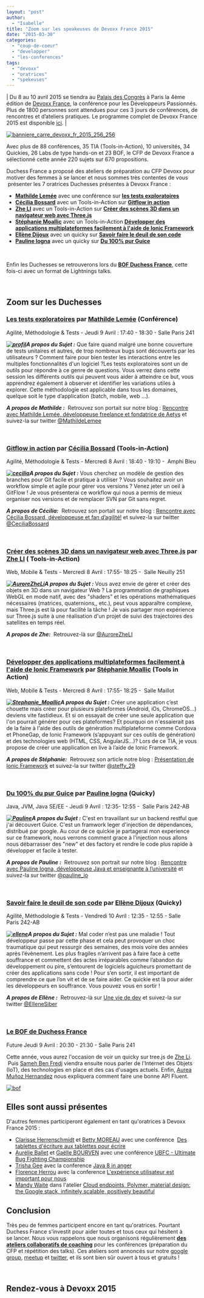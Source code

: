 ```yaml
---
layout: "post"
author: 
  - "Isabelle"
title: "Zoom sur les speakeuses de Devoxx France 2015"
date: "2015-03-30"
categories: 
  - "coup-de-coeur"
  - "developper"
  - "les-conferences"
tags: 
  - "devoxx"
  - "oratrices"
  - "spekeuses"
---
```


| Du 8 au 10 avril 2015 se tiendra au [Palais des Congrès](http://www.devoxx.fr/dvxfr15-lieu/ "Lieu 2015") à Paris la 4ème édition de [Devoxx France](http://www.devoxx.fr/), la conférence pour les Développeurs Passionnés. Plus de 1800 personnes sont attendues pour ces 3 jours de conférences, de rencontres et d’ateliers pratiques. Le programme complet de Devoxx France 2015 est disponible [ici](http://cfp.devoxx.fr/2015/index.html). |

[![banniere_carre_devoxx_fr_2015_256_256](/assets/2015/03/2015-03-30-zoom-sur-les-speakeuses-de-devoxx-france-2015/banniere_carre_devoxx_fr_2015_256_256.png)](/assets/2015/03/2015-03-30-zoom-sur-les-speakeuses-de-devoxx-france-2015/banniere_carre_devoxx_fr_2015_256_256.png)

Avec plus de 88 conférences, 35 TIA (Tools-in-Action), 10 universités, 34 Quickies, 26 Labs de type hands-on et 23 BOF, le CFP de Devoxx France a sélectionné cette année 220 sujets sur 670 propositions.

Duchess France a proposé des ateliers de préparation au CFP Devoxx pour motiver des femmes à se lancer et nous sommes très contentes de vous  présenter les 7 oratrices Duchesses présentes à Devoxx France :

- **[Mathilde Lemée](http://cfp.devoxx.fr/2015/speaker/mathilde_lemee)** avec une conférence sur **[les tests exploratoires](http://cfp.devoxx.fr/2015/talk/GEP-3947/Les_tests_exploratoires)**
- **[Cécilia Bossard](http://cfp.devoxx.fr/2015/speaker/cecilia_bossard)** avec un Tools-in-Action sur **[Gitflow in action](http://cfp.devoxx.fr/2015/talk/JMX-7798/Gitflow_in_action)**
- **[Zhe LI](http://cfp.devoxx.fr/2015/speaker/zhe_li)** avec un Tools-in-Action sur **[Créer des scènes 3D dans un navigateur web avec Three.js](http://cfp.devoxx.fr/2015/talk/DFD-7483/Creer_des_scenes_3D_dans_un_navigateur_web_avec_Three.js)**
- **[Stéphanie Moallic](http://cfp.devoxx.fr/2015/speaker/stephanie_moallic)** avec un Tools-in-Action **[Développer des applications multiplateformes facilement à l'aide de Ionic Framework](http://cfp.devoxx.fr/2015/talk/VVV-4204/Developper_des_applications_multiplateformes_facilement_a_l%27aide_de_Ionic_Framework)**
- **[Ellène Dijoux](http://cfp.devoxx.fr/2015/speaker/ellene_dijoux_siber "Ellène Dijoux")** avec un quicky sur [**Savoir faire le deuil de son code**](http://cfp.devoxx.fr/2015/talk/JPY-6202/Savoir_faire_le_deuil_de_son_code "Savoir faire le deuil de son code") 
- **[Pauline Iogna](http://cfp.devoxx.fr/2015/speaker/pauline_iogna "Pauline Iogna")** avec un quicky sur **[Du 100% pur Guice](http://cfp.devoxx.fr/2015/talk/YSP-5366/Du_100%25_pur_Guice_! "100% pur Guice")**

 

Enfin les Duchesses se retrouverons lors du **[BOF Duchess France](http://cfp.devoxx.fr/2015/talk/OTK-5482/Duchess_France_-_Lightnings_talks "BoF Duchess France")**, cette fois-ci avec un format de Lightnings talks.

 

## Zoom sur les Duchesses

### **[Les tests exploratoires](http://cfp.devoxx.fr/2015/talk/GEP-3947/Les_tests_exploratoires) par [Mathilde Lemée](http://cfp.devoxx.fr/2015/speaker/mathilde_lemee) (Conférence)**

Agilité, Méthodologie & Tests - Jeudi 9 Avril : 17:40 - 18:30 - Salle Paris 241

**_[![profil](/assets/2015/03/2015-03-30-zoom-sur-les-speakeuses-de-devoxx-france-2015/profil.png)](/assets/2015/03/2015-03-30-zoom-sur-les-speakeuses-de-devoxx-france-2015/profil.png)A propos du Sujet :_** Que faire quand malgré une bonne couverture de tests unitaires et autres, de trop nombreux bugs sont découverts par les utilisateurs ? Comment faire pour bien tester les interactions entre les multiples fonctionnalités d'un logiciel ?Les tests exploratoires sont un de outils pour répondre à ce genre de questions. Vous verrez dans cette session les différents outils qui peuvent vous aider à atteindre ce but, vous apprendrez également à observer et identifier les variations utiles à explorer. Cette méthodologie est applicable dans tous les domaines, quelque soit le type d’application (batch, mobile, web …).

_**A propos de Mathilde :**_  Retrouvez son portait sur notre blog : [Rencontre avec Mathilde Lemée, développeuse freelance et fondatrice de Aetys](http://www.duchess-france.org/rencontre-avec-mathilde-lemee-developpeuse-freelance-et-fondatrice-de-aetys/) et suivez-la sur twitter [@MathildeLemee](https://twitter.com/MathildeLemee)

 

### **[Gitflow in action](http://cfp.devoxx.fr/2015/talk/JMX-7798/Gitflow_in_action) par [Cécilia Bossard](http://cfp.devoxx.fr/2015/speaker/cecilia_bossard) (Tools-in-Action)**

Agilité, Méthodologie & Tests - Mercredi 8 Avril : 18:40 - 19:10 -  Amphi Bleu

**_[![cecilia](/assets/2015/03/2015-03-30-zoom-sur-les-speakeuses-de-devoxx-france-2015/cecilia.jpeg)](/assets/2015/03/2015-03-30-zoom-sur-les-speakeuses-de-devoxx-france-2015/cecilia.jpeg)A propos du Sujet :_** Vous cherchez un modèle de gestion des branches pour Git facile et pratique à utiliser ? Vous souhaitez avoir un workflow simple et agile pour gérer vos versions ? Venez jeter un oeil à GitFlow ! Je vous présenterai ce workflow qui nous a permis de mieux organiser nos versions et de remplacer SVN par Git sans regret.

_**A propos de Cécilia:**_  Retrouvez son portait sur notre blog : [Rencontre avec Cécilia Bossard, développeuse et fan d’agilité!](http://www.duchess-france.org/rencontre-avec-cecilia-bossard-developpeuse-et-fan-dagilite/) et suivez-la sur twitter [@CeciliaBossard](https://twitter.com/CeciliaBossard)

 

### **[Créer des scènes 3D dans un navigateur web avec Three.js](http://cfp.devoxx.fr/2015/talk/DFD-7483/Creer_des_scenes_3D_dans_un_navigateur_web_avec_Three.js) par [Zhe LI](http://cfp.devoxx.fr/2015/speaker/zhe_li) ( Tools-in-Action)**

Web, Mobile & Tests - Mercredi 8 Avril : 17:55- 18:25 -  Salle Neuilly 251

**_[![AuroreZheLi](/assets/2015/03/2015-03-30-zoom-sur-les-speakeuses-de-devoxx-france-2015/AuroreZheLi.jpg)](/assets/2015/03/2015-03-30-zoom-sur-les-speakeuses-de-devoxx-france-2015/AuroreZheLi.jpg)A propos du Sujet :_** Vous avez envie de gérer et créer des objets en 3D dans un navigateur Web ? La programmation de graphiques WebGL en mode natif, avec des "shaders" et les opérations mathématiques nécessaires (matrices, quaternions,, etc.), peut vous apparaître complexe, mais Three.js est là pour facilité la tâche ! Je vais partager mon expérience sur Three.js suite à une réalisation d'un projet de suivi des trajectoires des satellites en temps réel.

_**A propos de Zhe:**_  Retrouvez-là sur [@AuroreZheLI](http://www.twitter.com/@AuroreZheLI "Twitter Aurore Zhe Li")

 

### **[Développer des applications multiplateformes facilement à l'aide de Ionic Framework](http://cfp.devoxx.fr/2015/talk/VVV-4204/Developper_des_applications_multiplateformes_facilement_a_l'aide_de_Ionic_Framework "Ionic framework") par [Stéphanie Moallic](http://cfp.devoxx.fr/2015/speaker/stephanie_moallic "Stéphanie Moallic") (Tools in Action)**

Web, Mobile & Tests - Mercredi 8 Avril : 17:55- 18:25 -  Salle Maillot

**_[![Stephanie_Moallic](/assets/2015/03/2015-03-30-zoom-sur-les-speakeuses-de-devoxx-france-2015/Stephanie_Moallic.jpg)](/assets/2015/03/2015-03-30-zoom-sur-les-speakeuses-de-devoxx-france-2015/Stephanie_Moallic.jpg)A propos du Sujet :_** Créer une application c’est chouette mais créer pour plusieurs plateformes (Android, iOs, ChromeOS…) deviens vite fastidieux. Et si on essayait de créer une seule application que l'on pourrait générer pour ces plateformes? Et pourquoi on n'essaierait pas de la faire à l'aide des outils de génération multiplateforme comme Cordova et PhoneGap, de Ionic Framework (s’appuyant sur ces outils de génération) et des technologies web (HTML, CSS, AngularJS...)? Lors de ce TIA, je vous propose de créer une application en live à l’aide de Ionic Framework.

_**A propos de Stéphanie:**_  Retrouvez son article notre blog : [Présentation de Ionic Framework](http://www.duchess-france.org/presentation-de-ionic-framework/) et suivez-la sur twitter [@steffy\_29](https://twitter.com/steffy_29)

 

### **[Du 100% du pur Guice](http://cfp.devoxx.fr/2015/talk/YSP-5366/Du_100%25_pur_Guice_! "100% du pur Guice") par [Pauline Iogna](https://twitter.com/@pauline_io "Twitter Pauline") (Quicky)**

Java, JVM, Java SE/EE - Jeudi 9 Avril : 12:35- 12:55 -  Salle Paris 242-AB

**_[![Pauline](/assets/2015/03/2015-03-30-zoom-sur-les-speakeuses-de-devoxx-france-2015/Pauline.png)](/assets/2015/03/2015-03-30-zoom-sur-les-speakeuses-de-devoxx-france-2015/Pauline.png)A propos du Sujet :_** C'est en travaillant sur un backend restful que j'ai découvert Guice. C'est un framwork leger d'injection de dépendances, distribué par google. Au cour de ce quickie je partagerai mon experience sur ce framework, nous verrons comment grace à l'injection nous allons nous débarrasser des "new" et des factory et rendre le code plus rapide à développer et facile à tester.

**_A propos de Pauline :_**  Retrouvez son portrait sur notre blog : [Rencontre avec Pauline Iogna, développeuse Java et enseignante à l’université](http://www.duchess-france.org/rencontre-avec-pauline-iogna-developpeuse-java-et-enseignante-a-luniversite/ "Pauline Iogna") et suivez-la sur twitter [@pauline\_io](https://twitter.com/pauline_io)

 

### **[Savoir faire le deuil de son code](http://cfp.devoxx.fr/2015/talk/JPY-6202/Savoir_faire_le_deuil_de_son_code "Savoir faire le deuil") par [Ellène Dijoux](http://cfp.devoxx.fr/2015/speaker/ellene_dijoux_siber "Ellène Dijoux") (Quicky)**

Agilité, Méthodologie & Tests - Vendredi 10 Avril : 12:35 - 12:55 - Salle Paris 242-AB

**_[![ellene](/assets/2015/03/2015-03-30-zoom-sur-les-speakeuses-de-devoxx-france-2015/ellene.png)](/assets/2015/03/2015-03-30-zoom-sur-les-speakeuses-de-devoxx-france-2015/ellene.png)A propos du Sujet :_** Mal coder n’est pas une maladie ! Tout développeur passe par cette phase et cela peut provoquer un choc traumatique qui peut ressurgir des semaines, des mois voire des années après l’évènement. Les plus fragiles n’arrivent pas à faire face à cette souffrance et commettent des actes irréparables comme l’abandon du développement ou pire, s’entourent de logiciels aguicheurs promettant de créer des applications sans code ! Pour s’en sortir, il est important de comprendre ce que l’on vit et de se faire aider. Ce quickie est là pour aider les développeurs en souffrance. Vous pouvez vous en sortir !

**_A propos de Ellène :_**  Retrouvez-là sur [Une vie de dev](http://uneviededev.com/ "Une vie de dev") et suivez-la sur twitter [@ElleneSiber](https://twitter.com/ElleneSiber)

 

### **[Le BOF de Duchess France](http://cfp.devoxx.fr/2015/talk/OTK-5482/Duchess_France_-_Lightnings_talks "BoF 2015")**

Future<Devoxx> Jeudi 9 Avril : 20:30 - 21:30 - Salle Paris 241

Cette année, vous aurez l'occasion de voir un quicky sur tree.js de [Zhe Li](https://twitter.com/AuroreZheLI "Zhe Li on twitter").  Puis [Sameh Ben Fredj](https://twitter.com/samehbenf "Sameh on twitter") viendra ensuite nous parler de l'Internet des Objets (IoT), des technologies en place et des cas d'usages actuels. Enfin, [Aurea Muñoz Hernandez](https://twitter.com/auritamh "Auri on twitter") nous expliquera comment faire une bonne API Fluent.

[![bof](/assets/2015/03/2015-03-30-zoom-sur-les-speakeuses-de-devoxx-france-2015/bof.jpeg)](/assets/2015/03/2015-03-30-zoom-sur-les-speakeuses-de-devoxx-france-2015/bof.jpeg)

## Elles sont aussi présentes

D'autres femmes participeront également en tant qu'oratrices à Devoxx France 2015 :

- [Clarisse Herrenschmidt](http://cfp.devoxx.fr/2015/speaker/clarisse_herrenschmidt) et [Betty MOREAU](http://cfp.devoxx.fr/2015/speaker/betty_moreau) avec une conférence  [Des tablettes d'écriture aux tablettes pour écrire](http://cfp.devoxx.fr/2015/talk/NLG-1280/Des_tablettes_d%27ecriture_aux_tablettes_pour_ecrire)
- [Aurélie Ballet](http://cfp.devoxx.fr/2015/speaker/aurelie_ballet) et [Gaëlle BOURVEN](http://cfp.devoxx.fr/2015/speaker/gaelle_bourven) avec une conférence [UBFC - Ultimate Bug Fighting Championship](http://cfp.devoxx.fr/2015/talk/VTD-6969/UBFC_-_Ultimate_Bug_Fighting_Championship)
- [Trisha Gee](https://twitter.com/trisha_gee "Trisha en twitter") avec la conference [Java 8 in anger](http://cfp.devoxx.fr/2015/talk/MLB-2660/Java_8_in_Anger "Java 8 in anger")
- [Florence Herrou](http://cfp.devoxx.fr/2015/speaker/florence_herrou "Florence sur Devoxx") avec la conference [L'expérience utilisateur est important pour nous](http://cfp.devoxx.fr/2015/talk/KJY-6606/L'experience_utilisateur_est_importante_pour_nous "L'expérience utilisateur est important pour nous")
- [Mandy Waite](http://cfp.devoxx.fr/2015/speaker/mandy_waite "Mandy Waite") dans l'atelier [Cloud endpoints, Polymer, material design: the Google stack, infinitely scalable, positively beautiful](http://cfp.devoxx.fr/2015/talk/JTK-4570/Cloud_endpoints,_Polymer,_material_design:_the_Google_stack,_infinitely_scalable,_positively_beautiful "Atelier Google")

## Conclusion

Très peu de femmes participent encore en tant qu'oratrices. Pourtant Duchess France s'investit pour aider toutes et tous ceux qui hésitent à se lancer. Nous vous rappelons que nous organisons régulièrement **[des ateliers collaboratifs de coaching](http://www.duchess-france.org/atelier-de-preparation-pour-les-call-for-papers/ "Call 4 Papers")** pour les conférences (préparation du CFP et répétition des talks). Ces ateliers sont annoncés sur notre [google group](https://groups.google.com/forum/#!forum/duchessfr), [meetup](http://www.meetup.com/Duchess-France-Meetup/events/195508142/ "Meetup Call 4 Papers") et [twitter](https://twitter.com/duchessfr "Twitter Duchess"), et ils sont bien sûr ouvert à tous et gratuits !

 

## Rendez-vous à Devoxx 2015
